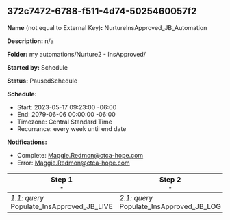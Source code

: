 ## 372c7472-6788-f511-4d74-5025460057f2

**Name** (not equal to External Key)**:** NurtureInsApproved_JB_Automation

**Description:** n/a

**Folder:** my automations/Nurture2 - InsApproved/

**Started by:** Schedule

**Status:** PausedSchedule

**Schedule:**

* Start: 2023-05-17 09:23:00 -06:00
* End: 2079-06-06 00:00:00 -06:00
* Timezone: Central Standard Time
* Recurrance: every week until end date

**Notifications:**

* Complete: Maggie.Redmon@ctca-hope.com
* Error: Maggie.Redmon@ctca-hope.com

| Step 1<br>_<small>-</small>_ | Step 2<br>_<small>-</small>_ | Step 3<br>_<small>-</small>_ |
| --- | --- | --- |
| _1.1: query_<br>Populate_InsApproved_JB_LIVE | _2.1: query_<br>Populate_InsApproved_JB_LOG | _3.1: journeyEntry_<br>NurtureOpportunityJourney |
